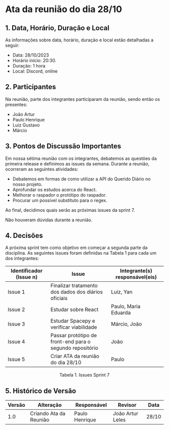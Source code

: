 # Ata da reunião do dia 28/10

## 1. Data, Horário, Duração e Local

As informações sobre data, horário, duração e local estão detalhadas a seguir:
- Data: 28/10/2023
- Horário início: 20:30.
- Duração: 1 hora
- Local: Discord, online 

## 2. Participantes

Na reunião, parte dos integrantes participaram da reunião, sendo então os presentes:
- João Artur 
- Paulo Henrique 
- Luiz Gustavo
- Márcio 

## 3. Pontos de Discussão Importantes

Em nossa sétima reunião com os integrantes, debatemos as questões da primeira release e definimos as issues da semana. 
Durante a reunião, ocorreram as seguintes atividades:

- Debatemos em formas de como utilizar a API do Querido Diário no nosso projeto.
- Aprofundar os estudos acerca do React.
- Melhorar o raspador o protótipo do raspador.
- Procurar um possível substituto para o regex.

Ao final, decidimos quais serão as próximas issues da sprint 7. 

Não houveram dúvidas durante a reunião.

## 4. Decisões

A próxima sprint tem como objetivo em começar a segunda parte da disciplina. 
As seguintes issues foram definidas na Tabela 1 para cada um dos integrantes:

| Identificador (Issue n) | Issue                                                               | Integrante(s) responsável(eis) |
|-------------------------|---------------------------------------------------------------------|--------------------------------|
| Issue 1                 | Finalizar tratamento dos dados dos diários oficiais             | Luiz, Yan                      |
| Issue 2                 | Estudar sobre React                                                 | Paulo, Maria Eduarda           | 
| Issue 3                 | Estudar Spacepy e verificar viabilidade                        | Márcio, João                   |
| Issue 4                 | Passar protótipo de front-end para o segundo repositório            | João                           |
| Issue 5                 | Criar ATA da reunião do dia 28/10                                   | Paulo                          |
<p align="center"> Tabela 1. Issues Sprint 7 </p>

## 5. Histórico de Versão

| Versão | Alteração              | Responsável      | Revisor            | Data  |
|--------|------------------------|------------------|--------------------|-------|
| 1.0    | Criando Ata da Reunião | Paulo Henrique   | João Artur Leles   | 28/10 |
